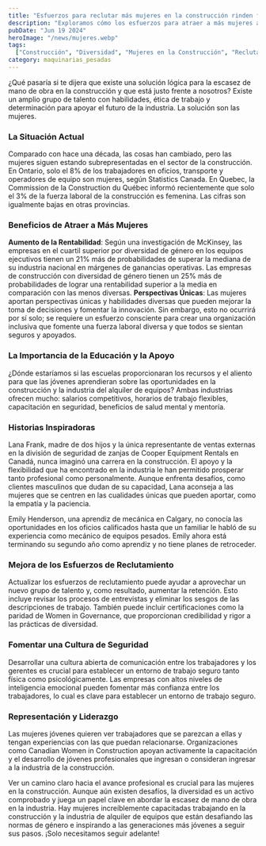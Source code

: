 ```yaml
---
title: "Esfuerzos para reclutar más mujeres en la construcción rinden frutos – pero aún hay trabajo por hacer"
description: "Exploramos cómo los esfuerzos para atraer a más mujeres a la industria de la construcción están comenzando a dar resultados, pero aún queda mucho por hacer para lograr una verdadera equidad de género"
pubDate: "Jun 19 2024"
heroImage: "/news/mujeres.webp"
tags:
  ["Construcción", "Diversidad", "Mujeres en la Construcción", "Reclutamiento"]
category: maquinarias_pesadas
---
```

¿Qué pasaría si te dijera que existe una solución lógica para la escasez de mano de obra en la construcción y que está justo frente a nosotros? Existe un amplio grupo de talento con habilidades, ética de trabajo y determinación para apoyar el futuro de la industria. La solución son las mujeres.
### La Situación Actual
Comparado con hace una década, las cosas han cambiado, pero las mujeres siguen estando subrepresentadas en el sector de la construcción. En Ontario, solo el 8% de los trabajadores en oficios, transporte y operadores de equipo son mujeres, según Statistics Canada. En Quebec, la Commission de la Construction du Québec informó recientemente que solo el 3% de la fuerza laboral de la construcción es femenina. Las cifras son igualmente bajas en otras provincias.
### Beneficios de Atraer a Más Mujeres
**Aumento de la Rentabilidad**: Según una investigación de McKinsey, las empresas en el cuartil superior por diversidad de género en los equipos ejecutivos tienen un 21% más de probabilidades de superar la mediana de su industria nacional en márgenes de ganancias operativas. Las empresas de construcción con diversidad de género tienen un 25% más de probabilidades de lograr una rentabilidad superior a la media en comparación con las menos diversas.
**Perspectivas Únicas**: Las mujeres aportan perspectivas únicas y habilidades diversas que pueden mejorar la toma de decisiones y fomentar la innovación. Sin embargo, esto no ocurrirá por sí solo; se requiere un esfuerzo consciente para crear una organización inclusiva que fomente una fuerza laboral diversa y que todos se sientan seguros y apoyados.
### La Importancia de la Educación y la Apoyo
¿Dónde estaríamos si las escuelas proporcionaran los recursos y el aliento para que las jóvenes aprendieran sobre las oportunidades en la construcción y la industria del alquiler de equipos? Ambas industrias ofrecen mucho: salarios competitivos, horarios de trabajo flexibles, capacitación en seguridad, beneficios de salud mental y mentoría.
### Historias Inspiradoras
Lana Frank, madre de dos hijos y la única representante de ventas externas en la división de seguridad de zanjas de Cooper Equipment Rentals en Canadá, nunca imaginó una carrera en la construcción. El apoyo y la flexibilidad que ha encontrado en la industria le han permitido prosperar tanto profesional como personalmente. Aunque enfrenta desafíos, como clientes masculinos que dudan de su capacidad, Lana aconseja a las mujeres que se centren en las cualidades únicas que pueden aportar, como la empatía y la paciencia.

Emily Henderson, una aprendiz de mecánica en Calgary, no conocía las oportunidades en los oficios calificados hasta que un familiar le habló de su experiencia como mecánico de equipos pesados. Emily ahora está terminando su segundo año como aprendiz y no tiene planes de retroceder.
### Mejora de los Esfuerzos de Reclutamiento
Actualizar los esfuerzos de reclutamiento puede ayudar a aprovechar un nuevo grupo de talento y, como resultado, aumentar la retención. Esto incluye revisar los procesos de entrevistas y eliminar los sesgos de las descripciones de trabajo. También puede incluir certificaciones como la paridad de Women in Governance, que proporcionan credibilidad y rigor a las prácticas de diversidad.
### Fomentar una Cultura de Seguridad
Desarrollar una cultura abierta de comunicación entre los trabajadores y los gerentes es crucial para establecer un entorno de trabajo seguro tanto física como psicológicamente. Las empresas con altos niveles de inteligencia emocional pueden fomentar más confianza entre los trabajadores, lo cual es clave para establecer un entorno de trabajo seguro.
### Representación y Liderazgo
Las mujeres jóvenes quieren ver trabajadores que se parezcan a ellas y tengan experiencias con las que puedan relacionarse. Organizaciones como Canadian Women in Construction apoyan activamente la capacitación y el desarrollo de jóvenes profesionales que ingresan o consideran ingresar a la industria de la construcción.

Ver un camino claro hacia el avance profesional es crucial para las mujeres en la construcción. Aunque aún existen desafíos, la diversidad es un activo comprobado y juega un papel clave en abordar la escasez de mano de obra en la industria. Hay mujeres increíblemente capacitadas trabajando en la construcción y la industria de alquiler de equipos que están desafiando las normas de género e inspirando a las generaciones más jóvenes a seguir sus pasos. ¡Solo necesitamos seguir adelante!